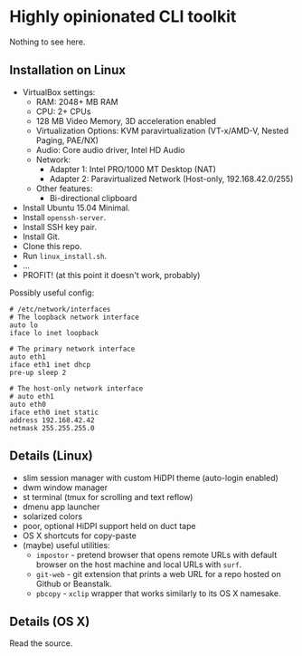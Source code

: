# Highly opinionated CLI toolkit

Nothing to see here.

## Installation on Linux

* VirtualBox settings:
  * RAM: 2048+ MB RAM
  * CPU: 2+ CPUs
  * 128 MB Video Memory, 3D acceleration enabled
  * Virtualization Options: KVM paravirtualization (VT-x/AMD-V, Nested Paging, PAE/NX)
  * Audio: Core audio driver, Intel HD Audio
  * Network:
    * Adapter 1: Intel PRO/1000 MT Desktop (NAT)
    * Adapter 2: Paravirtualized Network (Host-only, 192.168.42.0/255)
  * Other features:
    * Bi-directional clipboard
* Install Ubuntu 15.04 Minimal.
* Install `openssh-server`.
* Install SSH key pair.
* Install Git.
* Clone this repo.
* Run `linux_install.sh`.
* ...
* PROFIT! (at this point it doesn't work, probably)

Possibly useful config:

```
# /etc/network/interfaces
# The loopback network interface
auto lo
iface lo inet loopback

# The primary network interface
auto eth1
iface eth1 inet dhcp
pre-up sleep 2

# The host-only network interface
# auto eth1
auto eth0
iface eth0 inet static
address 192.168.42.42
netmask 255.255.255.0
```

## Details (Linux)

* slim session manager with custom HiDPI theme (auto-login enabled)
* dwm window manager
* st terminal (tmux for scrolling and text reflow)
* dmenu app launcher
* solarized colors
* poor, optional HiDPI support held on duct tape
* OS X shortcuts for copy-paste
* (maybe) useful utilities:
  * `impostor` - pretend browser that opens remote URLs with default browser on the host machine and local URLs with `surf`.
  * `git-web` - git extension that prints a web URL for a repo hosted on Github or Beanstalk.
  * `pbcopy` - `xclip` wrapper that works similarly to its OS X namesake.

## Details (OS X)

Read the source.

